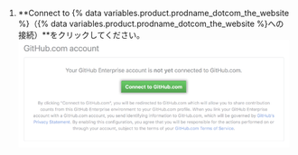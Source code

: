 1. **Connect to {% data variables.product.prodname_dotcom_the_website %}（{% data variables.product.prodname_dotcom_the_website %}への接続）**をクリックしてください。 ![GitHub Enterprise Server設定からGitHub.comへの接続](/assets/images/help/settings/github.com_end_user_connection.png)
